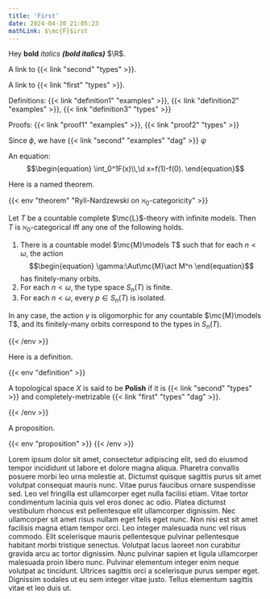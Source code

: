 ```yaml
---
title: 'First'
date: 2024-04-30 21:05:23
mathLink: $\mc{F}$irst
---
```


Hey **bold** *italics* ***(bold italics)*** $\R$.

A link to {{< link "second" "types" >}}.

A link to {{< link "first" "types" >}}.

Definitions: {{< link "definition1" "examples" >}}, {{< link "definition2" "examples" >}}, {{< link "definition3" "types" >}}

Proofs: {{< link "proof1" "examples" >}}, {{< link "proof2" "types" >}}

Since $\phi$, we have {{< link "second" "examples" "dag" >}} $\psi$

An equation:
$$\begin{equation}
    \int_0^1F(x)\\,\d x=f(1)-f(0).
\end{equation}$$

Here is a named theorem.

{{< env "theorem" "Ryll-Nardzewski on $\aleph_0$-categoricity" >}}

Let $T$ be a countable complete $\mc{L}$-theory with infinite models. Then $T$ is $\aleph_0$-categorical iff any one of the following holds.
1. There is a countable model $\mc{M}\models T$ such that for each $n<\omega$, the action
$$\begin{equation}
    \gamma:\Aut\mc{M}\act M^n
\end{equation}$$
has finitely-many orbits.
2. For each $n<\omega$, the type space $S_n(T)$ is finite.
3. For each $n<\omega$, every $p\in S_n(T)$ is isolated.

In any case, the action $\gamma$ is oligomorphic for any countable $\mc{M}\models T$, and its finitely-many orbits correspond to the types in $S_n(T)$.

{{< /env >}}

Here is a definition.

{{< env "definition" >}}

A topological space $X$ is said to be **Polish** if it is {{< link "second" "types" >}} and completely-metrizable {{< link "first" "types" "dag" >}}.

{{< /env >}}

A proposition.

{{< env "proposition" >}}
{{< /env >}}

Lorem ipsum dolor sit amet, consectetur adipiscing elit, sed do eiusmod tempor incididunt ut labore et dolore magna aliqua. Pharetra convallis posuere morbi leo urna molestie at. Dictumst quisque sagittis purus sit amet volutpat consequat mauris nunc. Vitae purus faucibus ornare suspendisse sed. Leo vel fringilla est ullamcorper eget nulla facilisi etiam. Vitae tortor condimentum lacinia quis vel eros donec ac odio. Platea dictumst vestibulum rhoncus est pellentesque elit ullamcorper dignissim. Nec ullamcorper sit amet risus nullam eget felis eget nunc. Non nisi est sit amet facilisis magna etiam tempor orci. Leo integer malesuada nunc vel risus commodo. Elit scelerisque mauris pellentesque pulvinar pellentesque habitant morbi tristique senectus. Volutpat lacus laoreet non curabitur gravida arcu ac tortor dignissim. Nunc pulvinar sapien et ligula ullamcorper malesuada proin libero nunc. Pulvinar elementum integer enim neque volutpat ac tincidunt. Ultrices sagittis orci a scelerisque purus semper eget. Dignissim sodales ut eu sem integer vitae justo. Tellus elementum sagittis vitae et leo duis ut.
